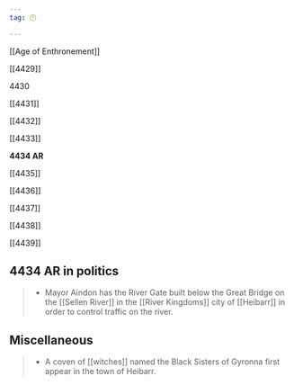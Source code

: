 ```yaml
---
tag: 🕛

---
```

[[Age of Enthronement]]


[[4429]]

4430

[[4431]]

[[4432]]

[[4433]]

**4434 AR**

[[4435]]

[[4436]]

[[4437]]

[[4438]]

[[4439]]



## 4434 AR in politics

>  - Mayor Aindon has the River Gate built below the Great Bridge on the [[Sellen River]] in the [[River Kingdoms]] city of [[Heibarr]] in order to control traffic on the river.


## Miscellaneous

>  - A coven of [[witches]] named the Black Sisters of Gyronna first appear in the town of Heibarr.






